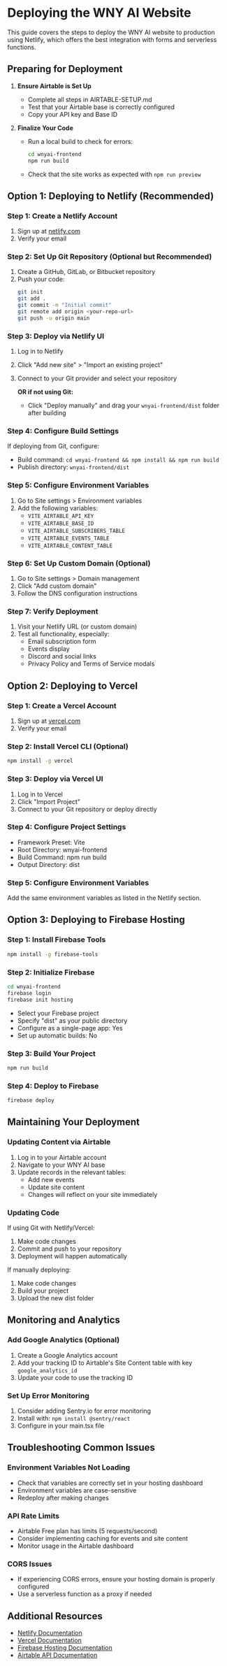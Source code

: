 # Deploying the WNY AI Website

This guide covers the steps to deploy the WNY AI website to production using Netlify, which offers the best integration with forms and serverless functions.

## Preparing for Deployment

1. **Ensure Airtable is Set Up**
   - Complete all steps in AIRTABLE-SETUP.md
   - Test that your Airtable base is correctly configured
   - Copy your API key and Base ID

2. **Finalize Your Code**
   - Run a local build to check for errors:
     ```bash
     cd wnyai-frontend
     npm run build
     ```
   - Check that the site works as expected with `npm run preview`

## Option 1: Deploying to Netlify (Recommended)

### Step 1: Create a Netlify Account
1. Sign up at [netlify.com](https://www.netlify.com/)
2. Verify your email

### Step 2: Set Up Git Repository (Optional but Recommended)
1. Create a GitHub, GitLab, or Bitbucket repository
2. Push your code:
   ```bash
   git init
   git add .
   git commit -m "Initial commit"
   git remote add origin <your-repo-url>
   git push -u origin main
   ```

### Step 3: Deploy via Netlify UI
1. Log in to Netlify
2. Click "Add new site" > "Import an existing project"
3. Connect to your Git provider and select your repository
   
   **OR if not using Git:**
   - Click "Deploy manually" and drag your `wnyai-frontend/dist` folder after building

### Step 4: Configure Build Settings
If deploying from Git, configure:
- Build command: `cd wnyai-frontend && npm install && npm run build`
- Publish directory: `wnyai-frontend/dist`

### Step 5: Configure Environment Variables
1. Go to Site settings > Environment variables
2. Add the following variables:
   - `VITE_AIRTABLE_API_KEY`
   - `VITE_AIRTABLE_BASE_ID`
   - `VITE_AIRTABLE_SUBSCRIBERS_TABLE`
   - `VITE_AIRTABLE_EVENTS_TABLE`
   - `VITE_AIRTABLE_CONTENT_TABLE`

### Step 6: Set Up Custom Domain (Optional)
1. Go to Site settings > Domain management
2. Click "Add custom domain"
3. Follow the DNS configuration instructions

### Step 7: Verify Deployment
1. Visit your Netlify URL (or custom domain)
2. Test all functionality, especially:
   - Email subscription form
   - Events display
   - Discord and social links
   - Privacy Policy and Terms of Service modals

## Option 2: Deploying to Vercel

### Step 1: Create a Vercel Account
1. Sign up at [vercel.com](https://vercel.com/)
2. Verify your email

### Step 2: Install Vercel CLI (Optional)
```bash
npm install -g vercel
```

### Step 3: Deploy via Vercel UI
1. Log in to Vercel
2. Click "Import Project"
3. Connect to your Git repository or deploy directly

### Step 4: Configure Project Settings
- Framework Preset: Vite
- Root Directory: wnyai-frontend
- Build Command: npm run build
- Output Directory: dist

### Step 5: Configure Environment Variables
Add the same environment variables as listed in the Netlify section.

## Option 3: Deploying to Firebase Hosting

### Step 1: Install Firebase Tools
```bash
npm install -g firebase-tools
```

### Step 2: Initialize Firebase
```bash
cd wnyai-frontend
firebase login
firebase init hosting
```
- Select your Firebase project
- Specify "dist" as your public directory
- Configure as a single-page app: Yes
- Set up automatic builds: No

### Step 3: Build Your Project
```bash
npm run build
```

### Step 4: Deploy to Firebase
```bash
firebase deploy
```

## Maintaining Your Deployment

### Updating Content via Airtable
1. Log in to your Airtable account
2. Navigate to your WNY AI base
3. Update records in the relevant tables:
   - Add new events
   - Update site content
   - Changes will reflect on your site immediately

### Updating Code
If using Git with Netlify/Vercel:
1. Make code changes
2. Commit and push to your repository
3. Deployment will happen automatically

If manually deploying:
1. Make code changes
2. Build your project
3. Upload the new dist folder

## Monitoring and Analytics

### Add Google Analytics (Optional)
1. Create a Google Analytics account
2. Add your tracking ID to Airtable's Site Content table with key `google_analytics_id`
3. Update your code to use the tracking ID

### Set Up Error Monitoring
1. Consider adding Sentry.io for error monitoring
2. Install with: `npm install @sentry/react`
3. Configure in your main.tsx file

## Troubleshooting Common Issues

### Environment Variables Not Loading
- Check that variables are correctly set in your hosting dashboard
- Environment variables are case-sensitive
- Redeploy after making changes

### API Rate Limits
- Airtable Free plan has limits (5 requests/second)
- Consider implementing caching for events and site content
- Monitor usage in the Airtable dashboard

### CORS Issues
- If experiencing CORS errors, ensure your hosting domain is properly configured
- Use a serverless function as a proxy if needed

## Additional Resources

- [Netlify Documentation](https://docs.netlify.com/)
- [Vercel Documentation](https://vercel.com/docs)
- [Firebase Hosting Documentation](https://firebase.google.com/docs/hosting)
- [Airtable API Documentation](https://airtable.com/developers/web/api/introduction)